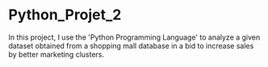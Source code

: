 # Python_Projet_2
In this project, I use the 'Python Programming Language'  to analyze a given dataset obtained from a shopping mall database in a bid to increase sales  by better marketing clusters.
